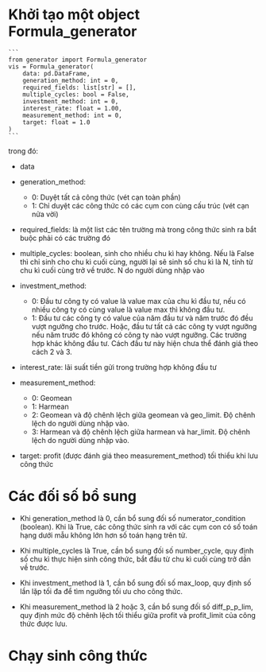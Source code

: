 # Khởi tạo một object Formula_generator
<pre><code>```
from generator import Formula_generator
vis = Formula_generator(
    data: pd.DataFrame,
    generation_method: int = 0,
    required_fields: list[str] = [],
    multiple_cycles: bool = False,
    investment_method: int = 0,
    interest_rate: float = 1.00,
    measurement_method: int = 0,
    target: float = 1.0
)
```
</code></pre>

trong đó:
* data
* generation_method:
    - 0: Duyệt tất cả công thức (vét cạn toàn phần)
    - 1: Chỉ duyệt các công thức có các cụm con cùng cấu trúc (vét cạn nửa vời)

* required_fields: là một list các tên trường mà trong công thức sinh ra bắt buộc phải có các trường đó

* multiple_cycles: boolean, sinh cho nhiều chu kì hay không. Nếu là False thì chỉ sinh cho chu kì cuối cùng, người lại sẽ sinh số chu kì là N, tính từ chu kì cuối cùng trở về trước. N do người dùng nhập vào

* investment_method:
    - 0: Đầu tư công ty có value là value max của chu kì đầu tư, nếu có nhiều công ty có cùng value là value max thì không đầu tư.
    - 1: Đầu tư các công ty có value của năm đầu tư và năm trước đó đều vượt ngưỡng cho trước. Hoặc, đầu tư tất cả các công ty vượt ngưỡng nếu năm trước đó không có công ty nào vượt ngưỡng. Các trường hợp khác không đầu tư. Cách đầu tư này hiện chưa thể đánh giá theo cách 2 và 3.

* interest_rate: lãi suất tiền gửi trong trường hợp không đầu tư

* measurement_method:
    - 0: Geomean
    - 1: Harmean
    - 2: Geomean và độ chênh lệch giữa geomean và geo_limit. Độ chênh lệch do người dùng nhập vào.
    - 3: Harmean và độ chênh lệch giữa harmean và har_limit. Độ chênh lệch do người dùng nhập vào.

* target: profit (được đánh giá theo measurement_method) tối thiểu khi lưu công thức

# Các đối số bổ sung
* Khi generation_method là 0, cần bổ sung đối số numerator_condition (boolean). Khi là True, các công thức sinh ra với các cụm con có số toán hạng dưới mẫu không lớn hơn số toán hạng trên tử.

* Khi multiple_cycles là True, cần bổ sung đối số number_cycle, quy định số chu kì thực hiện sinh công thức, bắt đầu từ chu kì cuối cùng trở dần về trước.

* Khi investment_method là 1, cần bổ sung đối số max_loop, quy định số lần lặp tối đa để tìm ngưỡng tối ưu cho công thức.

* Khi measurement_method là 2 hoặc 3, cần bổ sung đối số diff_p_p_lim, quy định mức độ chênh lệch tối thiểu giữa profit và profit_limit của công thức được lưu.

# Chạy sinh công thức
